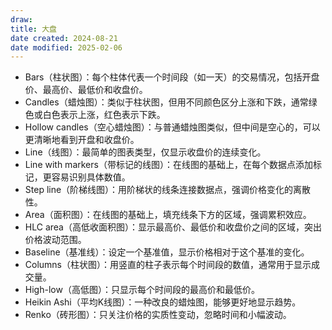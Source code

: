 ```yaml
---
draw:
title: 大盘
date created: 2024-08-21
date modified: 2025-02-06
---
```

- Bars（柱状图）：每个柱体代表一个时间段（如一天）的交易情况，包括开盘价、最高价、最低价和收盘价。
- Candles（蜡烛图）：类似于柱状图，但用不同颜色区分上涨和下跌，通常绿色或白色表示上涨，红色表示下跌。
- Hollow candles（空心蜡烛图）：与普通蜡烛图类似，但中间是空心的，可以更清晰地看到开盘和收盘价。
- Line（线图）：最简单的图表类型，仅显示收盘价的连续变化。
- Line with markers（带标记的线图）：在线图的基础上，在每个数据点添加标记，更容易识别具体数值。
- Step line（阶梯线图）：用阶梯状的线条连接数据点，强调价格变化的离散性。
- Area（面积图）：在线图的基础上，填充线条下方的区域，强调累积效应。
- HLC area（高低收面积图）：显示最高价、最低价和收盘价之间的区域，突出价格波动范围。
- Baseline（基准线）：设定一个基准值，显示价格相对于这个基准的变化。
- Columns（柱状图）：用竖直的柱子表示每个时间段的数值，通常用于显示成交量。
- High-low（高低图）：只显示每个时间段的最高价和最低价。
- Heikin Ashi（平均K线图）：一种改良的蜡烛图，能够更好地显示趋势。
- Renko（砖形图）：只关注价格的实质性变动，忽略时间和小幅波动。
